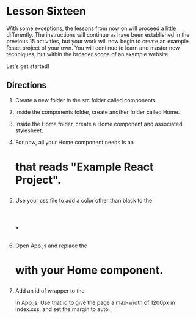 # Lesson Sixteen

With some exceptions, the lessons from now on will proceed a little differently. The instructions will continue as have been established in the previous 15 activities, but your work will now begin to create an example React project of your own. You will continue to learn and master new techniques, but within the broader scope of an example website.

Let's get started!

## Directions

1. Create a new folder in the src folder called components.

2. Inside the components folder, create another folder called Home.

3. Inside the Home folder, create a Home component and associated stylesheet.

4. For now, all your Home component needs is an <h1> that reads "Example React Project".

5. Use your css file to add a color other than black to the <h1>.

6. Open App.js and replace the <h1> with your Home component.

7. Add an id of wrapper to the <div> in App.js. Use that id to give the page a max-width of 1200px in index.css, and set the margin to auto.
